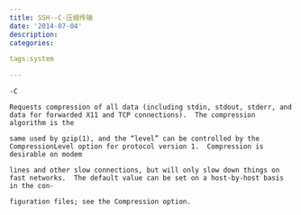 ```yaml
---
title: SSH--C-压缩传输
date: '2014-07-04'
description:
categories:

tags:system

---
```


	-C
      
	Requests compression of all data (including stdin, stdout, stderr, and data for forwarded X11 and TCP connections).  The compression algorithm is the
	
	same used by gzip(1), and the “level” can be controlled by the CompressionLevel option for protocol version 1.  Compression is desirable on modem

	lines and other slow connections, but will only slow down things on fast networks.  The default value can be set on a host-by-host basis in the con‐

	figuration files; see the Compression option.
